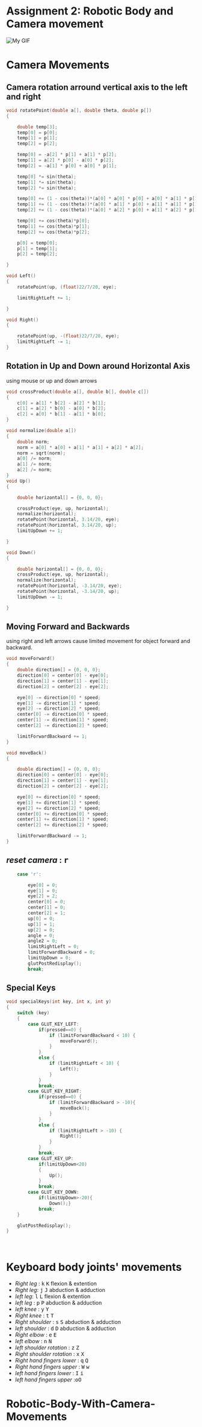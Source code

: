 # Assignment 2: Robotic Body and Camera movement




![My GIF](/animatedGIF.gif)

# Camera Movements


## Camera rotation arround vertical axis to the left and right


```cpp
void rotatePoint(double a[], double theta, double p[])
{

    double temp[3];
    temp[0] = p[0];
    temp[1] = p[1];
    temp[2] = p[2];

    temp[0] = -a[2] * p[1] + a[1] * p[2];
    temp[1] = a[2] * p[0] - a[0] * p[2];
    temp[2] = -a[1] * p[0] + a[0] * p[1];

    temp[0] *= sin(theta);
    temp[1] *= sin(theta);
    temp[2] *= sin(theta);

    temp[0] += (1 - cos(theta))*(a[0] * a[0] * p[0] + a[0] * a[1] * p[1] + a[0] * a[2] * p[2]);
    temp[1] += (1 - cos(theta))*(a[0] * a[1] * p[0] + a[1] * a[1] * p[1] + a[1] * a[2] * p[2]);
    temp[2] += (1 - cos(theta))*(a[0] * a[2] * p[0] + a[1] * a[2] * p[1] + a[2] * a[2] * p[2]);

    temp[0] += cos(theta)*p[0];
    temp[1] += cos(theta)*p[1];
    temp[2] += cos(theta)*p[2];

    p[0] = temp[0];
    p[1] = temp[1];
    p[2] = temp[2];

}

void Left()
{
    rotatePoint(up, (float)22/7/20, eye);

    limitRightLeft += 1;

}

void Right()
{

    rotatePoint(up, -(float)22/7/20, eye);
    limitRightLeft -= 1;
}
```



 ## Rotation in Up and Down around Horizontal Axis
 using mouse or up and down arrows

```cpp
void crossProduct(double a[], double b[], double c[])
{
    c[0] = a[1] * b[2] - a[2] * b[1];
    c[1] = a[2] * b[0] - a[0] * b[2];
    c[2] = a[0] * b[1] - a[1] * b[0];
}

void normalize(double a[])
{
    double norm;
    norm = a[0] * a[0] + a[1] * a[1] + a[2] * a[2];
    norm = sqrt(norm);
    a[0] /= norm;
    a[1] /= norm;
    a[2] /= norm;
}
void Up()
{

    double horizontal[] = {0, 0, 0};

    crossProduct(eye, up, horizontal);
    normalize(horizontal);
    rotatePoint(horizontal, 3.14/20, eye);
    rotatePoint(horizontal, 3.14/20, up);
    limitUpDown += 1;

}

void Down()
{

    double horizontal[] = {0, 0, 0};
    crossProduct(eye, up, horizontal);
    normalize(horizontal);
    rotatePoint(horizontal, -3.14/20, eye);
    rotatePoint(horizontal, -3.14/20, up);
    limitUpDown -= 1;

}

```
## Moving Forward and Backwards
using right and left arrows cause limited movement for object forward and backward.

```cpp
void moveForward()
{
    double direction[] = {0, 0, 0};
    direction[0] = center[0] - eye[0];
    direction[1] = center[1] - eye[1];
    direction[2] = center[2] - eye[2];

    eye[0] -= direction[0] * speed;
    eye[1] -= direction[1] * speed;
    eye[2] -= direction[2] * speed;
    center[0] -= direction[0] * speed;
    center[1] -= direction[1] * speed;
    center[2] -= direction[2] * speed;

    limitForwardBackward += 1;
}

void moveBack()
{

    double direction[] = {0, 0, 0};
    direction[0] = center[0] - eye[0];
    direction[1] = center[1] - eye[1];
    direction[2] = center[2] - eye[2];

    eye[0] += direction[0] * speed;
    eye[1] += direction[1] * speed;
    eye[2] += direction[2] * speed;
    center[0] += direction[0] * speed;
    center[1] += direction[1] * speed;
    center[2] += direction[2] * speed;

    limitForwardBackward -= 1;
}
```
 ##  *reset camera* : <kbd>r</kbd>

```cpp
    case 'r':

        eye[0] = 0;
        eye[1] = 0;
        eye[2] = 2;
        center[0] = 0;
        center[1] = 0;
        center[2] = 1;
        up[0] = 0;
        up[1] = 1;
        up[2] = 0;
        angle = 0;
        angle2 = 0;
        limitRightLeft = 0;
        limitForwardBackward = 0;
        limitUpDown = 0;
        glutPostRedisplay();
        break;
```

## Special Keys

```cpp
void specialKeys(int key, int x, int y)
{
    switch (key)
    {
        case GLUT_KEY_LEFT:
            if(pressed==0) {
                if (limitForwardBackward < 10) {
                    moveForward();
                }
            }
            else {
                if (limitRightLeft < 10) {
                    Left();
                }
            }
            break;
        case GLUT_KEY_RIGHT:
            if(pressed==0) {
                if (limitForwardBackward > -10){
                    moveBack();
                }
            }
            else {
                if (limitRightLeft > -10) {
                    Right();
                }
            }
            break;
        case GLUT_KEY_UP:
            if(limitUpDown<20)
            {
                Up();
            }
            break;
        case GLUT_KEY_DOWN:
            if(limitUpDown>-20){
                Down();}
            break;
    }

    glutPostRedisplay();
}
```

<br/>


# Keyboard body joints' movements 
* *Right leg* : <kbd>k</kbd> <kbd>K</kbd> flexion & extention
* *Right leg*: <kbd>j</kbd> <kbd>J</kbd>  abduction & adduction
* *left leg*: <kbd>l</kbd> <kbd>L</kbd> flexion & extention
* *left leg*  : <kbd>p</kbd> <kbd>P</kbd> abduction & adduction
* *left knee* : <kbd>y</kbd> <kbd>Y</kbd>
* *Right knee* : <kbd>t</kbd> <kbd>T</kbd>
* *Right shoulder* : <kbd>s</kbd> <kbd>S</kbd> abduction & adduction
* *left shoulder* : <kbd>d</kbd> <kbd>D</kbd> abduction & adduction
* *Right elbow* : <kbd>e</kbd> <kbd>E</kbd>
* *left elbow* : <kbd>n</kbd> <kbd>N</kbd>
* *left shoulder rotation* : <kbd>z</kbd> <kbd>Z</kbd>
* *Right shoulder rotation* : <kbd>x</kbd> <kbd>X</kbd>
* *Right hand fingers lower* : <kbd>q</kbd> <kbd>Q</kbd>
* *Right hand fingers upper* : <kbd>W</kbd> <kbd>w</kbd>
* *left hand fingers lower* : <kbd>I</kbd> <kbd>i</kbd>
* *left hand fingers upper* :<kbd>o</kbd><kbd>O</kbd>

# Robotic-Body-With-Camera-Movements
